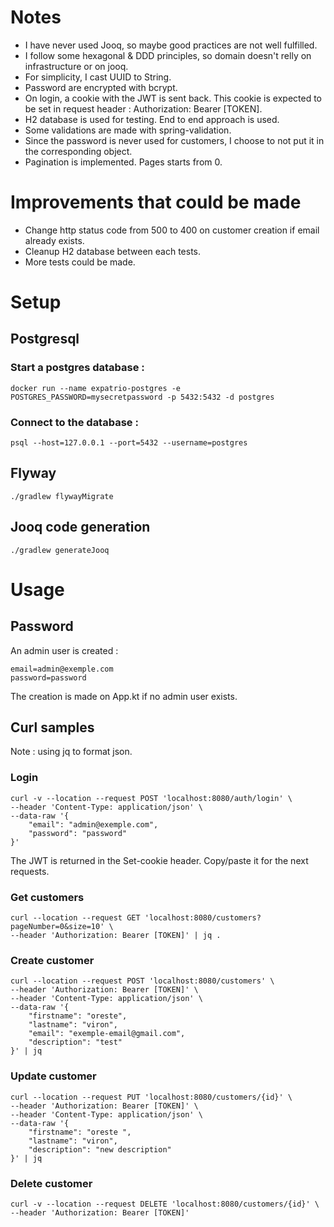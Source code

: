 
# Notes
* I have never used Jooq, so maybe good practices are not well fulfilled.
* I follow some hexagonal & DDD principles, so domain doesn't relly on infrastructure or on jooq.
* For simplicity, I cast UUID to String.
* Password are encrypted with bcrypt.
* On login, a cookie with the JWT is sent back. This cookie is expected to be set in request header : Authorization: Bearer [TOKEN].
* H2 database is used for testing. End to end approach is used.
* Some validations are made with spring-validation.
* Since the password is never used for customers, I choose to not put it in the corresponding object.
* Pagination is implemented. Pages starts from 0.

# Improvements that could be made
* Change http status code from 500 to 400 on customer creation if email already exists.
* Cleanup H2 database between each tests.
* More tests could be made.

# Setup

## Postgresql

### Start a postgres database :
```
docker run --name expatrio-postgres -e POSTGRES_PASSWORD=mysecretpassword -p 5432:5432 -d postgres
```

### Connect to the database :
```
psql --host=127.0.0.1 --port=5432 --username=postgres
```

## Flyway
```
./gradlew flywayMigrate
```

## Jooq code generation
```
./gradlew generateJooq  
```

# Usage

## Password

An admin user is created :
```
email=admin@exemple.com
password=password
```

The creation is made on App.kt if no admin user exists.

## Curl samples

Note : using jq to format json.

### Login

```
curl -v --location --request POST 'localhost:8080/auth/login' \
--header 'Content-Type: application/json' \
--data-raw '{
    "email": "admin@exemple.com",
    "password": "password"
}'
```
The JWT is returned in the Set-cookie header. Copy/paste it for the next requests.

### Get customers

```
curl --location --request GET 'localhost:8080/customers?pageNumber=0&size=10' \
--header 'Authorization: Bearer [TOKEN]' | jq . 
```

### Create customer

```
curl --location --request POST 'localhost:8080/customers' \
--header 'Authorization: Bearer [TOKEN]' \
--header 'Content-Type: application/json' \
--data-raw '{
    "firstname": "oreste",
    "lastname": "viron",
    "email": "exemple-email@gmail.com",
    "description": "test"
}' | jq
```

### Update customer

```
curl --location --request PUT 'localhost:8080/customers/{id}' \
--header 'Authorization: Bearer [TOKEN]' \
--header 'Content-Type: application/json' \
--data-raw '{
    "firstname": "oreste ",
    "lastname": "viron",
    "description": "new description"
}' | jq
```

### Delete customer

```
curl -v --location --request DELETE 'localhost:8080/customers/{id}' \
--header 'Authorization: Bearer [TOKEN]' 
```